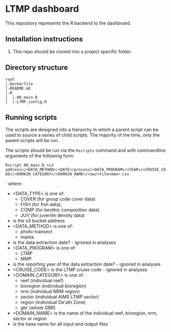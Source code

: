 LTMP dashboard
==================

This repository represents the R backend to the dashboard.

## Installation instructions

1. This repo should be cloned into a project specific folder.

## Directory structure
```
root
|-Dockerfile
|-README.md
|-R
|  |-00_main.R
|  |-LTMP_config.R

```
## Running scripts

The scripts are designed into a hierarchy in which a parent script can be used
to source a series of child scripts.  The majority of the time, only the parent
scripts will be run.

The scripts should be run via the `Rscripts` command and with commandline
arguments of the following form:

`Rscript 00_main.R <s3 address>/<DATA_METHOD>/<DATE>/process/<DATA_PROGRAM>/<YEAR>/<CRUISE_CODE>/<DOMAIN_CATEGORY>/<DOMAIN_NAME>/raw/<filename>.csv`

`
where:

- <DATA_TYPE> is one of: 
    - COVER (for group code cover data)
    - FISH (for fish data), 
    - COMP (for benthic composition data)
    - JUV (for juvenile density data)
- <s3 address> is the s3 bucket address
- <DATA_METHOD> is one of: 
    - photo-transect
    - manta
- <DATE> is the data extraction date? - ignored in analyses
- <DATA_PROGRAM> is one of:
    - LTMP
    - MMP
- <YEAR> is the reporting year of the data extraction date? - ignored in analyses
- <CRUISE_CODE> is the LTMP cruise code - ignored in analyses
- <DOMAIN_CATEGORY> is one of:
    - reef (individual reef)
    - bioregion (individual bioregion)
    - nrm (individual NRM region)
    - sector (individual AIMS LTMP sector)
    - region (individual De'ath Zone)
    - gbr (whole GBR)
- <DOMAIN_NAME> is the name of the individual reef, bioregion, nrm, sector or region
- <filename> is the base name for all input and output files
`

